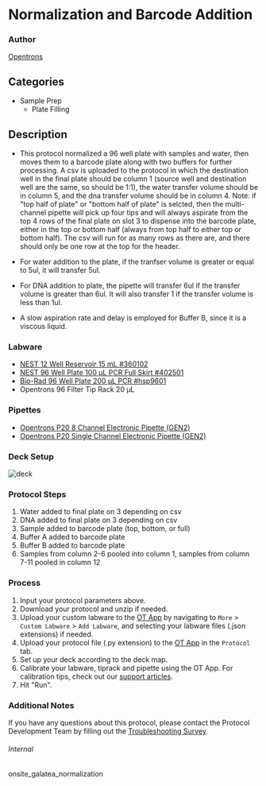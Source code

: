 # Normalization and Barcode Addition


### Author
[Opentrons](https://opentrons.com/)




## Categories
* Sample Prep
	* Plate Filling


## Description
* This protocol normalized a 96 well plate with samples and water, then moves them to a barcode plate along with two buffers for further processing. A csv is uploaded to the protocol in which the destination well in the final plate should be column 1 (source well and destination well are the same, so should be 1:1), the water transfer volume should be in column 5, and the dna transfer volume should be in column 4. Note: if "top half of plate" or "bottom half of plate" is selcted, then the multi-channel pipette will pick up four tips and will always aspirate from the top 4 rows of the final plate on slot 3 to dispense into the barcode plate, either in the top or bottom half (always from top half to either top or bottom half). The csv will run for as many rows as there are, and there should only be one row at the top for the header.

* For water addition to the plate, if the tranfser volume is greater or equal to 5ul, it will transfer 5ul.

* For DNA addition to plate, the pipette will transfer 6ul if the transfer volume is greater than 6ul. It will also transfer 1 if the transfer volume is less than 1ul.

* A slow aspiration rate and delay is employed for Buffer B, since it is a viscous liquid. 


### Labware
* [NEST 12 Well Reservoir 15 mL #360102](http://www.cell-nest.com/page94?_l=en&product_id=102)
* [NEST 96 Well Plate 100 µL PCR Full Skirt #402501](http://www.cell-nest.com/page94?_l=en&product_id=97&product_category=96)
* [Bio-Rad 96 Well Plate 200 µL PCR #hsp9601](http://www.bio-rad.com/en-us/sku/hsp9601-hard-shell-96-well-pcr-plates-low-profile-thin-wall-skirted-white-clear?ID=hsp9601)
* Opentrons 96 Filter Tip Rack 20 µL


### Pipettes
* [Opentrons P20 8 Channel Electronic Pipette (GEN2)](https://shop.opentrons.com/8-channel-electronic-pipette/)
* [Opentrons P20 Single Channel Electronic Pipette (GEN2)](https://shop.opentrons.com/single-channel-electronic-pipette-p20/)


### Deck Setup
![deck](https://opentrons-protocol-library-website.s3.amazonaws.com/custom-README-images/onsite_galatea/magbind/norm.png)




### Protocol Steps
1. Water added to final plate on 3 depending on csv
2. DNA added to final plate on 3 depending on csv
3. Sample added to barcode plate (top, bottom, or full)
4. Buffer A added to barcode plate
5. Buffer B added to barcode plate
6. Samples from column 2-6 pooled into column 1, samples from column 7-11 pooled in column 12


### Process
1. Input your protocol parameters above.
2. Download your protocol and unzip if needed.
3. Upload your custom labware to the [OT App](https://opentrons.com/ot-app) by navigating to `More` > `Custom Labware` > `Add Labware`, and selecting your labware files (.json extensions) if needed.
4. Upload your protocol file (.py extension) to the [OT App](https://opentrons.com/ot-app) in the `Protocol` tab.
5. Set up your deck according to the deck map.
6. Calibrate your labware, tiprack and pipette using the OT App. For calibration tips, check out our [support articles](https://support.opentrons.com/en/collections/1559720-guide-for-getting-started-with-the-ot-2).
7. Hit "Run".


### Additional Notes
If you have any questions about this protocol, please contact the Protocol Development Team by filling out the [Troubleshooting Survey](https://protocol-troubleshooting.paperform.co/).


###### Internal
onsite_galatea_normalization
